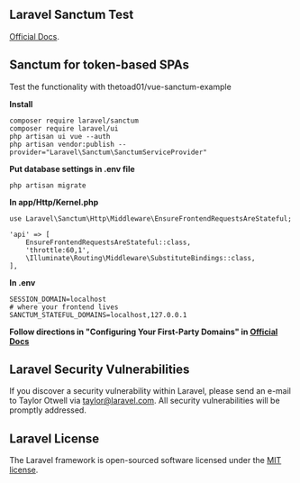 ## Laravel Sanctum Test

[Official Docs](https://laravel.com/docs/master/sanctum).

## Sanctum for token-based SPAs

Test the functionality with thetoad01/vue-sanctum-example

**Install**
```
composer require laravel/sanctum
composer require laravel/ui
php artisan ui vue --auth
php artisan vendor:publish --provider="Laravel\Sanctum\SanctumServiceProvider"
```

**Put database settings in .env file**
```
php artisan migrate
```

**In app/Http/Kernel.php**
```
use Laravel\Sanctum\Http\Middleware\EnsureFrontendRequestsAreStateful;

'api' => [
    EnsureFrontendRequestsAreStateful::class,
    'throttle:60,1',
    \Illuminate\Routing\Middleware\SubstituteBindings::class,
],
```

**In .env**
```
SESSION_DOMAIN=localhost
# where your frontend lives
SANCTUM_STATEFUL_DOMAINS=localhost,127.0.0.1
```

**Follow directions in "Configuring Your First-Party Domains" in [Official Docs](https://laravel.com/docs/master/sanctum#spa-configuration)**

## Laravel Security Vulnerabilities

If you discover a security vulnerability within Laravel, please send an e-mail to Taylor Otwell via [taylor@laravel.com](mailto:taylor@laravel.com). All security vulnerabilities will be promptly addressed.

## Laravel License

The Laravel framework is open-sourced software licensed under the [MIT license](https://opensource.org/licenses/MIT).
